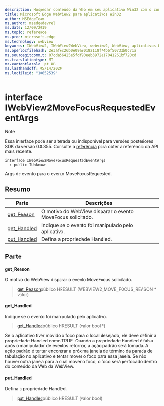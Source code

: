 ```yaml
---
description: Hospedar conteúdo da Web em seu aplicativo Win32 com o controle WebView2 do Microsoft Edge
title: Microsoft Edge WebView2 para aplicativos Win32
author: MSEdgeTeam
ms.author: msedgedevrel
ms.date: 12/09/2019
ms.topic: reference
ms.prod: microsoft-edge
ms.technology: webview
keywords: IWebView2, IWebView2WebView, webview2, WebView, aplicativos Win32, Win32, Edge
ms.openlocfilehash: 2e3afec26b0e09a80182118f74b6f50733b0c71a
ms.sourcegitcommit: 07cda56425e5fdf90eeb3972e17041261bf720cd
ms.translationtype: MT
ms.contentlocale: pt-BR
ms.lasthandoff: 05/14/2020
ms.locfileid: "10652539"
---
```

# interface IWebView2MoveFocusRequestedEventArgs 

> [!NOTE]
> Essa interface pode ser alterada ou indisponível para versões posteriores SDK da versão 0.8.355. Consulte a [referência](../../../webview2-api-reference.md) para obter a referência da API mais recente.

```
interface IWebView2MoveFocusRequestedEventArgs
  : public IUnknown
```

Args de evento para o evento MoveFocusRequested.

## Resumo

 Parte                        | Descrições
--------------------------------|---------------------------------------------
[get_Reason](#get_reason) | O motivo do WebView disparar o evento MoveFocus solicitado.
[get_Handled](#get_handled) | Indique se o evento foi manipulado pelo aplicativo.
[put_Handled](#put_handled) | Defina a propriedade Handled.

## Parte

#### get_Reason 

O motivo do WebView disparar o evento MoveFocus solicitado.

> [get_Reason](#get_reason)público HRESULT (WEBVIEW2_MOVE_FOCUS_REASON * valor)

#### get_Handled 

Indique se o evento foi manipulado pelo aplicativo.

> [get_Handled](#get_handled)público HRESULT (valor bool *)

Se o aplicativo tiver movido o foco para o local desejado, ele deve definir a propriedade Handled como TRUE. Quando a propriedade Handled é falsa após o manipulador de eventos retornar, a ação padrão será tomada. A ação padrão é tentar encontrar a próxima janela de término da parada de tabulação no aplicativo e tentar mover o foco para essa janela. Se não houver outra janela para a qual mover o foco, o foco será perfocado dentro do conteúdo da Web da WebView.

#### put_Handled 

Defina a propriedade Handled.

> [put_Handled](#put_handled)público HRESULT (valor bool)


